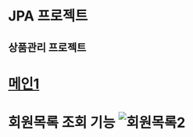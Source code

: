 # JPA 프로젝트

## 상품관리 프로젝트

# [메인1](https://user-images.githubusercontent.com/53933920/145717437-e475e9e9-6262-4db9-a9df-ed1656f50ad7.JPG)
# 회원목록 조회 기능 ![회원목록2](https://user-images.githubusercontent.com/53933920/145717458-5bae57da-c77d-44a6-87d7-d56a5487dbf7.JPG)

